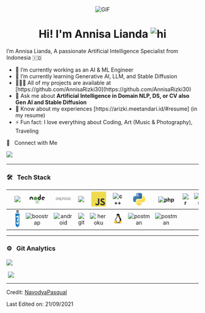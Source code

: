   <p align="center">
<img alt="GIF" src="https://github.com/arsentieva/arsentieva/blob/main/code.gif?raw=true" height="280">
 </p><p>
</p><h1 align="center"> Hi! I'm Annisa Lianda <img src="https://user-images.githubusercontent.com/1303154/88677602-1635ba80-d120-11ea-84d8-d263ba5fc3c0.gif" width="28px" alt="hi"></h1>
<p>I’m Annisa Lianda, A passionate Artificial Intelligence Specialist from Indonesia 🇮🇩</p>
<!-- TODO: Add last video link -->
<ul>
<li>🔭 I’m currently working as an AI & ML Engineer</li>
<li>🌱 I’m currently learning Generative AI, LLM, and Stable Diffusion</li>
<li>👩🏻‍💻 All of my projects are available at [https://github.com/AnnisaRizki30](https://github.com/AnnisaRizki30)</li>
<li>💬 Ask me about <strong>Artificial Intelligence in Domain NLP, DS, or CV also Gen AI and Stable Diffusion</strong>
<li>📄 Know about my experiences [https://arizki.meetandari.id/#resume] (in my resume)
<li>⚡  Fun fact: I love everything about Coding, Art (Music & Photography), Traveling</li>
</ul>
<p>🤝 &nbsp; Connect with Me</p>
<p><a href="[https://www.linkedin.com/in/navodya-pasqual-11ba801b1/](https://www.linkedin.com/in/annisa-rizki-liliandari/)"><img src="https://img.shields.io/badge/linkedin-%230077B5.svg?&amp;style=for-the-badge&amp;logo=linkedin&amp;logoColor=white"></a>
<hr>
<h3 id="--tech-stack">🛠 &nbsp; Tech Stack</h3>





































<table><thead><tr><th align="center"><img src="https://raw.githubusercontent.com/devicons/devicon/master/icons/react/react-original-wordmark.svg" width="40"></th><th align="center"><img src="https://www.vectorlogo.zone/logos/springio/springio-icon.svg" width="40"></th><th align="center"><img src="https://raw.githubusercontent.com/devicons/devicon/master/icons/nodejs/nodejs-original-wordmark.svg" width="40"></th><th align="center"><img src="https://raw.githubusercontent.com/devicons/devicon/master/icons/express/express-original-wordmark.svg" width="40"></th><th align="center"><img src="https://www.vectorlogo.zone/logos/java/java-vertical.svg" width="40"></th><th align="center"><img src="https://raw.githubusercontent.com/devicons/devicon/master/icons/javascript/javascript-original.svg" width="40"></th><th align="center"><img src="https://raw.githubusercontent.com/coderjojo/coderjojo/master/img/cpp.png" alt="c++" width="40"></th><th align="center"><img src="https://raw.githubusercontent.com/devicons/devicon/master/icons/python/python-original.svg" alt="python" width="40"></th><th align="center"><img src="https://www.vectorlogo.zone/logos/php/php-ar21.svg" alt="php" width="40"></th><th align="center"><img src="https://www.vectorlogo.zone/logos/r-project/r-project-icon.svg" alt="r" width="40"></th><th align="center"><img src="https://www.vectorlogo.zone/logos/mysql/mysql-ar21.svg" alt="mysql" width="40"></th><th align="center"><img src="https://www.vectorlogo.zone/logos/mongodb/mongodb-icon.svg" alt="mongodb" width="40"></th><th align="center"><img src="https://www.vectorlogo.zone/logos/firebase/firebase-icon.svg" alt="firebase" width="40"></th><th align="center"><img src="https://www.vectorlogo.zone/logos/sqlite/sqlite-icon.svg" alt="sqlite" width="40"></th></tr></thead><tbody><tr><td align="center"><img src="https://raw.githubusercontent.com/devicons/devicon/master/icons/html5/html5-original-wordmark.svg" alt="html5" width="40"></td><td align="center"><img src="https://raw.githubusercontent.com/devicons/devicon/master/icons/css3/css3-original-wordmark.svg" alt="css3" width="45" height="45"></td><td align="center"><img src="https://www.vectorlogo.zone/logos/getbootstrap/getbootstrap-icon.svg" alt="boostrap" width="40"></td><td align="center"><img src="https://www.vectorlogo.zone/logos/android/android-icon.svg" alt="android" width="40"></td><td align="center"><img src="https://www.vectorlogo.zone/logos/git-scm/git-scm-icon.svg" alt="git" width="40"></td><td align="center"><img src="https://www.vectorlogo.zone/logos/heroku/heroku-icon.svg" alt="heroku" width="40"></td><td align="center"><img src="https://raw.githubusercontent.com/devicons/devicon/master/icons/linux/linux-original.svg" alt="linux" width="40"></td><td align="center"><img src="https://www.vectorlogo.zone/logos/getpostman/getpostman-icon.svg" alt="postman" width="40"></td><td align="center"><img src="https://www.vectorlogo.zone/logos/visualstudio_code/visualstudio_code-icon.svg" alt="postman" width="40"></td><td align="center"></td><td align="center"></td><td align="center"></td><td align="center"></td><td align="center"></td></tr></tbody></table>
<hr>
<h3 id="️--git-analytics">⚙️ &nbsp; Git Analytics</h3>
<p><img align="center" src="https://github-readme-stats.vercel.app/api?username=NavodyaPasqual&amp;theme=dark&amp;show_icons=true"></p>
<p>&nbsp;<img align="center" src="https://github-readme-stats.vercel.app/api/top-langs/?username=NavodyaPasqual&amp;theme=dark&amp;layout=compact" width="410"></p>
<hr>
<p>Credit: <a href="https://github.com/NavodyaPasqual">NavodyaPasqual</a></p>
<p>Last Edited on: 21/09/2021</p> 
